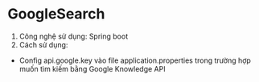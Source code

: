 # GoogleSearch
1. Công nghệ sử dụng: Spring boot 
2. Cách sử dụng:
  - Config api.google.key vào file application.properties trong trường hợp muốn tìm kiếm bằng Google Knowledge API

